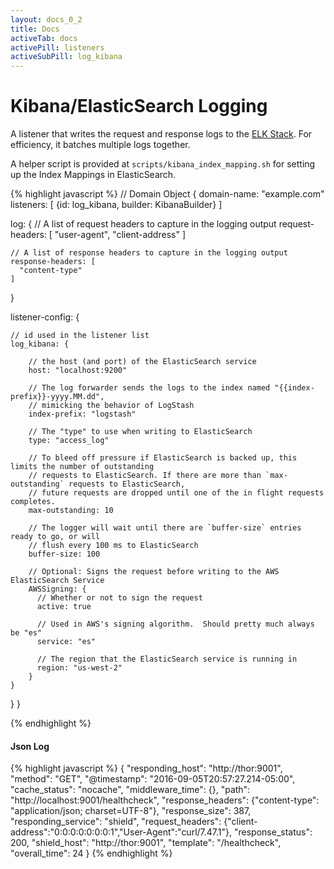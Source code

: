 ```yaml
---
layout: docs_0_2
title: Docs
activeTab: docs
activePill: listeners
activeSubPill: log_kibana
---
```

# Kibana/ElasticSearch Logging

A listener that writes the request and response logs to the [ELK Stack](https://www.elastic.co/webinars/introduction-elk-stack).
For efficiency, it batches multiple logs together.

A helper script is provided at `scripts/kibana_index_mapping.sh` for setting up the Index Mappings in ElasticSearch.

{% highlight javascript %}
// Domain Object
{
  domain-name: "example.com"
  listeners: [
    {id: log_kibana, builder: KibanaBuilder}
  ]

  log: {
    // A list of request headers to capture in the logging output
    request-headers: [
      "user-agent",
      "client-address"
    ]

    // A list of response headers to capture in the logging output
    response-headers: [
      "content-type"
    ]
  }

  listener-config: {

    // id used in the listener list
    log_kibana: {

        // the host (and port) of the ElasticSearch service
        host: "localhost:9200"

        // The log forwarder sends the logs to the index named "{{index-prefix}}-yyyy.MM.dd",
        // mimicking the behavior of LogStash
        index-prefix: "logstash"

        // The "type" to use when writing to ElasticSearch
        type: "access_log"

        // To bleed off pressure if ElasticSearch is backed up, this limits the number of outstanding
        // requests to ElasticSearch. If there are more than `max-outstanding` requests to ElasticSearch,
        // future requests are dropped until one of the in flight requests completes.
        max-outstanding: 10

        // The logger will wait until there are `buffer-size` entries ready to go, or will
        // flush every 100 ms to ElasticSearch
        buffer-size: 100

        // Optional: Signs the request before writing to the AWS ElasticSearch Service
        AWSSigning: {
          // Whether or not to sign the request
          active: true

          // Used in AWS's signing algorithm.  Should pretty much always be "es"
          service: "es"

          // The region that the ElasticSearch service is running in
          region: "us-west-2"
        }
    }
  }
}

{% endhighlight %}


#### Json Log

{% highlight javascript %}
{
  "responding_host": "http://thor:9001",
  "method": "GET",
  "@timestamp": "2016-09-05T20:57:27.214-05:00",
  "cache_status": "nocache",
  "middleware_time": {},
  "path": "http://localhost:9001/healthcheck",
  "response_headers": {"content-type": "application/json; charset=UTF-8"},
  "response_size": 387,
  "responding_service": "shield",
  "request_headers": {"client-address":"0:0:0:0:0:0:0:1","User-Agent":"curl/7.47.1"},
  "response_status": 200,
  "shield_host": "http://thor:9001",
  "template": "/healthcheck",
  "overall_time": 24
}
{% endhighlight %}
